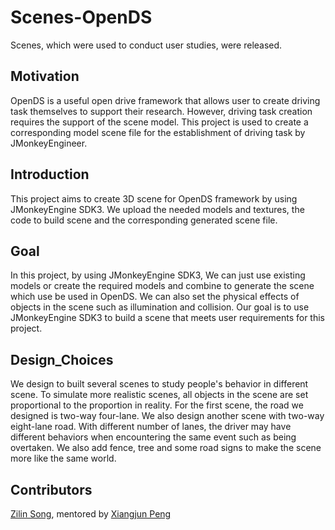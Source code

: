 # Scenes-OpenDS

Scenes, which were used to conduct user studies, were released.

## Motivation

OpenDS is a useful open drive framework that allows user to create driving task themselves to support their research. However, driving task creation requires the support of the scene model. This project is used to create a corresponding model scene file for the establishment of driving task by JMonkeyEngineer.

## Introduction

This project aims to create 3D scene for OpenDS framework by using JMonkeyEngine SDK3. We upload the needed models and textures, the code to build scene and the corresponding generated scene file.

## Goal

In this project, by using JMonkeyEngine SDK3, We can just use existing models or create the required models and combine to generate the scene which use be used in OpenDS. We can also set the physical effects of objects in the scene such as illumination and collision. Our goal is to use JMonkeyEngine SDK3 to build a scene that meets user requirements for this project.

## Design_Choices

We design to built several scenes to study people's behavior in different scene. To simulate more realistic scenes, all objects in the scene are set proportional to the proportion in reality. For the first scene, the road we designed is two-way four-lane. We also design another scene with two-way eight-lane road. With different number of lanes, the driver may have different behaviors when encountering the same event such as being overtaken. We also add fence, tree and some road signs to make the scene more like the same world.

## Contributors

[Zilin Song](https://github.com/ZilinSONG), mentored by [Xiangjun Peng](https://github.com/Shiangjun)

